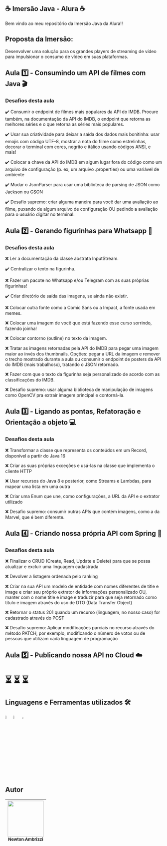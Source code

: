 ## :coffee: Imersão Java - Alura :coffee:

Bem vindo ao meu repositório da Imersão Java da Alura!!

## Proposta da Imersão:

Desenvolver uma solução para os grandes players de streaming de vídeo para impulsionar o consumo de vídeo em suas plataformas.


## Aula :one: - Consumindo um API de filmes com Java :clapper:

### Desafios desta aula
:heavy_check_mark: Consumir o endpoint de filmes mais populares da API do IMDB. Procure também, na documentação da API do IMDB, o endpoint que retorna as melhores séries e o que retorna as séries mais populares.

:heavy_check_mark: Usar sua criatividade para deixar a saída dos dados mais bonitinha: usar emojis com código UTF-8, mostrar a nota do filme como estrelinhas, decorar o terminal com cores, negrito e itálico usando códigos ANSI, e mais!

:heavy_check_mark: Colocar a chave da API do IMDB em algum lugar fora do código como um arquivo de configuração (p. ex, um arquivo .properties) ou uma variável de ambiente

:heavy_check_mark: Mudar o JsonParser para usar uma biblioteca de parsing de JSON como Jackson ou GSON

:heavy_check_mark: Desafio supremo: criar alguma maneira para você dar uma avaliação ao filme, puxando de algum arquivo de configuração OU pedindo a avaliação para o usuário digitar no terminal.

## Aula :two: - Gerando figurinhas para Whatsapp :speech_balloon:

### Desafios desta aula
:x: Ler a documentação da classe abstrata InputStream.

:heavy_check_mark: Centralizar o texto na figurinha.

:x: Fazer um pacote no Whatsapp e/ou Telegram com as suas próprias figurinhas!

:heavy_check_mark: Criar diretório de saída das imagens, se ainda não existir.

:x: Colocar outra fonte como a Comic Sans ou a Impact, a fonte usada em memes.

:x: Colocar uma imagem de você que está fazendo esse curso sorrindo, fazendo joinha!

:x: Colocar contorno (outline) no texto da imagem.

:x: Tratar as imagens retornadas pela API do IMDB para pegar uma imagem maior ao invés dos thumbnails. Opções: pegar a URL da imagem e remover o trecho mostrado durante a aula ou consumir o endpoint de posters da API do IMDB (mais trabalhoso), tratando o JSON retornado.

:x: Fazer com que o texto da figurinha seja personalizado de acordo com as classificações do IMDB.

:x: Desafio supremo: usar alguma biblioteca de manipulação de imagens como OpenCV pra extrair imagem principal e contorná-la.

## Aula :three: - Ligando as pontas, Refatoração e Orientação a objeto :computer:

### Desafios desta aula
:x: Transformar a classe que representa os conteúdos em um Record, disponível a partir do Java 16

:x: Criar as suas próprias exceções e usá-las na classe que implementa o cliente HTTP

:x: Usar recursos do Java 8 e posterior, como Streams e Lambdas, para mapear uma lista em uma outra

:x: Criar uma Enum que une, como configurações, a URL da API e o extrator utilizado

:x: Desafio supremo: consumir outras APIs que contém imagens, como a da Marvel, que é bem diferente.

## Aula :four: - Criando nossa própria API com Spring :leaves:

### Desafios desta aula
:x: Finalizar o CRUD (Create, Read, Update e Delete) para que se possa atualizar e excluir uma linguagem cadastrada

:x: Devolver a listagem ordenada pelo ranking

:x: Criar na sua API um modelo de entidade com nomes diferentes de title e image e criar seu próprio extrator de informações personalizado OU, manter com o nome title e image e traduzir para que seja retornado como título e imagem através do uso de DTO (Data Transfer Object)

:x: Retornar o status 201 quando um recurso (linguagem, no nosso caso) for cadastrado através do POST

:x: Desafio supremo: Aplicar modificações parciais no recurso através do método PATCH, por exemplo, modificando o número de votos ou de pessoas que utilizam cada linguagem de programação

## Aula :five: - Publicando nossa API no Cloud :cloud:

# :hourglass_flowing_sand: :hourglass_flowing_sand: :hourglass_flowing_sand:

## Linguagens e Ferramentas utilizados 🛠️
<img src="https://cdn.jsdelivr.net/gh/devicons/devicon/icons/java/java-original-wordmark.svg" height="5%" width="5%" /><img src="https://cdn.jsdelivr.net/gh/devicons/devicon/icons/spring/spring-original-wordmark.svg" height="5%" width="5%" />  <img src="https://cdn.jsdelivr.net/gh/devicons/devicon/icons/vscode/vscode-original.svg" height="4%" width="4%" />

## Autor
| [<img src="https://avatars.githubusercontent.com/u/102889694?v=4" width=115><br><sub>Newton Ambrizzi</sub>](https://github.com/NewtonAmbrizzi) |
| :---: |

